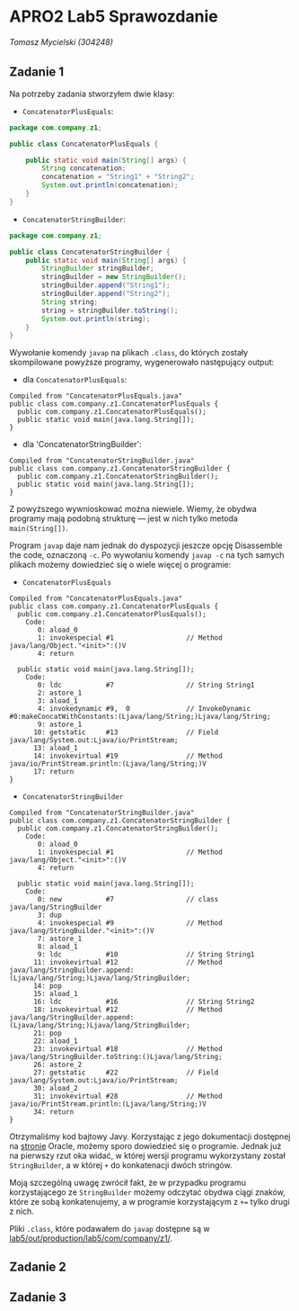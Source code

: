 # APRO2 Lab5 Sprawozdanie

###### Tomasz Mycielski (304248)

## Zadanie 1

Na potrzeby zadania stworzyłem dwie klasy:
- `ConcatenatorPlusEquals`:
```java
package com.company.z1;

public class ConcatenatorPlusEquals {

    public static void main(String[] args) {
        String concatenation;
        concatenation = "String1" + "String2";
        System.out.println(concatenation);
    }
}
```
- `ConcatenatorStringBuilder`:
```java
package com.company.z1;

public class ConcatenatorStringBuilder {
    public static void main(String[] args) {
        StringBuilder stringBuilder;
        stringBuilder = new StringBuilder();
        stringBuilder.append("String1");
        stringBuilder.append("String2");
        String string;
        string = stringBuilder.toString();
        System.out.println(string);
    }
}
```

Wywołanie komendy `javap` na plikach `.class`, do których zostały skompilowane powyższe programy, wygenerowało następujący output:

- dla `ConcatenatorPlusEquals`:
```text
Compiled from "ConcatenatorPlusEquals.java"
public class com.company.z1.ConcatenatorPlusEquals {
  public com.company.z1.ConcatenatorPlusEquals();
  public static void main(java.lang.String[]);
}
```

- dla 'ConcatenatorStringBuilder':
```text
Compiled from "ConcatenatorStringBuilder.java"
public class com.company.z1.ConcatenatorStringBuilder {
  public com.company.z1.ConcatenatorStringBuilder();
  public static void main(java.lang.String[]);
}
```

Z powyższego wywnioskować można niewiele. Wiemy, że obydwa programy mają podobną strukturę — jest w nich tylko metoda `main(String[])`.

Program `javap` daje nam jednak do dyspozycji jeszcze opcję Disassemble the code, oznaczoną `-c`. Po wywołaniu komendy `javap -c` na tych samych plikach możemy dowiedzieć się o wiele więcej o programie:
- `ConcatenatorPlusEquals`
```text
Compiled from "ConcatenatorPlusEquals.java"
public class com.company.z1.ConcatenatorPlusEquals {
  public com.company.z1.ConcatenatorPlusEquals();
    Code:
       0: aload_0
       1: invokespecial #1                  // Method java/lang/Object."<init>":()V
       4: return

  public static void main(java.lang.String[]);
    Code:
       0: ldc           #7                  // String String1
       2: astore_1
       3: aload_1
       4: invokedynamic #9,  0              // InvokeDynamic #0:makeConcatWithConstants:(Ljava/lang/String;)Ljava/lang/String;
       9: astore_1
      10: getstatic     #13                 // Field java/lang/System.out:Ljava/io/PrintStream;
      13: aload_1
      14: invokevirtual #19                 // Method java/io/PrintStream.println:(Ljava/lang/String;)V
      17: return
}
```
- `ConcatenatorStringBuilder`
```text
Compiled from "ConcatenatorStringBuilder.java"
public class com.company.z1.ConcatenatorStringBuilder {
  public com.company.z1.ConcatenatorStringBuilder();
    Code:
       0: aload_0
       1: invokespecial #1                  // Method java/lang/Object."<init>":()V
       4: return

  public static void main(java.lang.String[]);
    Code:
       0: new           #7                  // class java/lang/StringBuilder
       3: dup
       4: invokespecial #9                  // Method java/lang/StringBuilder."<init>":()V
       7: astore_1
       8: aload_1
       9: ldc           #10                 // String String1
      11: invokevirtual #12                 // Method java/lang/StringBuilder.append:(Ljava/lang/String;)Ljava/lang/StringBuilder;
      14: pop
      15: aload_1
      16: ldc           #16                 // String String2
      18: invokevirtual #12                 // Method java/lang/StringBuilder.append:(Ljava/lang/String;)Ljava/lang/StringBuilder;
      21: pop
      22: aload_1
      23: invokevirtual #18                 // Method java/lang/StringBuilder.toString:()Ljava/lang/String;
      26: astore_2
      27: getstatic     #22                 // Field java/lang/System.out:Ljava/io/PrintStream;
      30: aload_2
      31: invokevirtual #28                 // Method java/io/PrintStream.println:(Ljava/lang/String;)V
      34: return
}
```
Otrzymaliśmy kod bajtowy Javy. Korzystając z jego dokumentacji dostępnej na [stronie](https://docs.oracle.com/javase/specs/jvms/se7/html/jvms-6.html) Oracle, możemy sporo dowiedzieć się o programie. Jednak już na pierwszy rzut oka widać, w której wersji programu wykorzystany został `StringBuilder`, a w której `+` do konkatenacji dwóch stringów. 

Moją szczególną uwagę zwrócił fakt, że w przypadku programu korzystającego ze `StringBuilder` możemy odczytać obydwa ciągi znaków, które ze sobą konkatenujemy, a w programie korzystającym z `+=` tylko drugi z nich.

Pliki `.class`, które podawałem do `javap` dostępne są w [lab5/out/production/lab5/com/company/z1/](./out/production/lab5/com/company/z1/).

## Zadanie 2


## Zadanie 3